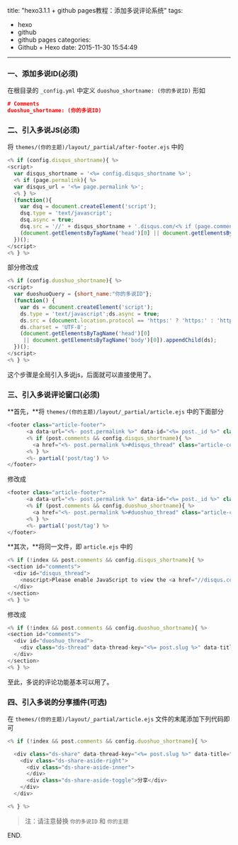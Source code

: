 title: "hexo3.1.1 + github pages教程：添加多说评论系统"
tags:
  - hexo
  - github
  - github pages
categories:
  - Github + Hexo
date: 2015-11-30 15:54:49
---

### 一、添加多说ID(必须) ###

在根目录的 `_config.yml` 中定义 `duoshuo_shortname: (你的多说ID)` 形如

```json
# Comments
duoshuo_shortname: (你的多说ID)
```

### 二、引入多说JS(必须) ###

<!-- more -->

将 `themes/(你的主题)/layout/_partial/after-footer.ejs` 中的

```javascript
<% if (config.disqus_shortname){ %>
<script>
  var disqus_shortname = '<%= config.disqus_shortname %>';
  <% if (page.permalink){ %>
  var disqus_url = '<%= page.permalink %>';
  <% } %>
  (function(){
    var dsq = document.createElement('script');
    dsq.type = 'text/javascript';
    dsq.async = true;
    dsq.src = '//' + disqus_shortname + '.disqus.com/<% if (page.comments) { %>embed.js<% } else { %>count.js<% } %>';
    (document.getElementsByTagName('head')[0] || document.getElementsByTagName('body')[0]).appendChild(dsq);
  })();
</script>
<% } %>
```

部分修改成

```javascript
<% if (config.duoshuo_shortname){ %>
<script>
  var duoshuoQuery = {short_name:"你的多说ID"};
  (function() {
    var ds = document.createElement('script');
    ds.type = 'text/javascript';ds.async = true;
    ds.src = (document.location.protocol == 'https:' ? 'https:' : 'http:') + '//static.duoshuo.com/embed.js';
    ds.charset = 'UTF-8';
    (document.getElementsByTagName('head')[0] 
     || document.getElementsByTagName('body')[0]).appendChild(ds);
  })();
</script>
<% } %>
```

这个步骤是全局引入多说js，后面就可以直接使用了。

### 三、引入多说评论窗口(必须) ###

**首先，**将 `themes/(你的主题)/layout/_partial/article.ejs` 中的下面部分

```javascript
<footer class="article-footer">
      <a data-url="<%- post.permalink %>" data-id="<%= post._id %>" class="article-share-link">Share</a>
      <% if (post.comments && config.disqus_shortname){ %>
        <a href="<%- post.permalink %>#disqus_thread" class="article-comment-link">Comments</a>
      <% } %>
      <%- partial('post/tag') %>
</footer>
```

修改成

```javascript
<footer class="article-footer">
      <a data-url="<%- post.permalink %>" data-id="<%= post._id %>" class="article-share-link">Share</a>
      <% if (post.comments && config.duoshuo_shortname){ %>
        <a href="<%- post.permalink %>#duoshuo_thread" class="article-comment-link">评论</a>
      <% } %>
      <%- partial('post/tag') %>
</footer>
```

**其次，**将同一文件，即 `article.ejs` 中的

```javascript
<% if (!index && post.comments && config.disqus_shortname){ %>
<section id="comments">
  <div id="disqus_thread">
    <noscript>Please enable JavaScript to view the <a href="//disqus.com/?ref_noscript">comments powered by Disqus.</a></noscript>
  </div>
</section>
<% } %>
```

修改成

```javascript
<% if (!index && post.comments && config.duoshuo_shortname){ %>
<section id="comments">
  <div id="duoshuo_thread">
    <div class="ds-thread" data-thread-key="<%= post.slug %>" data-title="<%= post.title %>" data-url="<%- post.permalink %>"></div>
  </div>
</section>
<% } %>
```

至此，多说的评论功能基本可以用了。

### 四、引入多说的分享插件(可选) ###

在 `themes/(你的主题)/layout/_partial/article.ejs` 文件的末尾添加下列代码即可

```javascript
<% if (!index && post.comments && config.duoshuo_shortname){ %>

  <div class="ds-share" data-thread-key="<%= post.slug %>" data-title="<%= post.title %>" data-images="" data-content="<%= post.content %>" data-url="<%- post.permalink %>">
    <div class="ds-share-aside-right">
      <div class="ds-share-aside-inner">
      </div>
      <div class="ds-share-aside-toggle">分享</div>
    </div>
  </div>

<% } %>
```

> 注：请注意替换 `你的多说ID` 和 `你的主题`

END.

